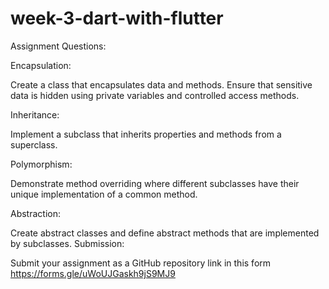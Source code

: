 # week-3-dart-with-flutter

Assignment Questions:

Encapsulation:

Create a class that encapsulates data and methods.
Ensure that sensitive data is hidden using private variables and controlled access methods.

Inheritance:

Implement a subclass that inherits properties and methods from a superclass.

Polymorphism:

Demonstrate method overriding where different subclasses have their unique implementation of a common method.

Abstraction:

Create abstract classes and define abstract methods that are implemented by subclasses.
Submission:

Submit your assignment as a GitHub repository link in this form https://forms.gle/uWoUJGaskh9jS9MJ9
